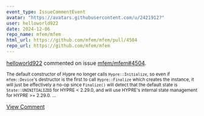 ```yaml
---
event_type: IssueCommentEvent
avatar: "https://avatars.githubusercontent.com/u/2421912?"
user: helloworld922
date: 2024-12-06
repo_name: mfem/mfem
html_url: https://github.com/mfem/mfem/pull/4504
repo_url: https://github.com/mfem/mfem
---
```


<a href='https://github.com/helloworld922' target='_blank'>helloworld922</a> commented on issue <a href='https://github.com/mfem/mfem/pull/4504' target='_blank'>mfem/mfem#4504</a>.

<small>The default constructor of Hypre no longer calls `Hypre::Initialize`, so even if `mfem::Device`'s destructor is the first to call `Hypre::Finalize` which creates the instance, it will just be effectively a no-op since `Finalize()` will detect that the default state is `State::UNINITIALIZED` for HYPRE < 2.29.0, and will use HYPRE's internal state management for HYPRE >= 2.29.0....</small>

<a href='https://github.com/mfem/mfem/pull/4504' target='_blank'>View Comment</a>